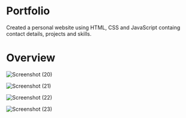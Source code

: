 # Portfolio
Created a personal website using HTML, CSS and JavaScript containg contact details, projects and skills.

# Overview

![Screenshot (20)](https://github.com/user-attachments/assets/e62233b1-c428-46c2-89f8-821b5e958ef9)

![Screenshot (21)](https://github.com/user-attachments/assets/5eccdbdf-bc68-49c9-b865-ea58f65b4e8e)

![Screenshot (22)](https://github.com/user-attachments/assets/160e687b-3350-4d80-9063-9a3aa4dc79e8)

![Screenshot (23)](https://github.com/user-attachments/assets/7e001691-b459-43bc-b785-b2a2a7eebae0)
